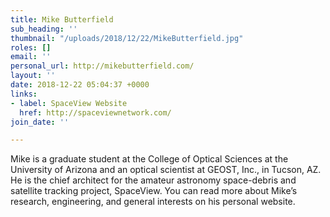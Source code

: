```yaml
---
title: Mike Butterfield
sub_heading: ''
thumbnail: "/uploads/2018/12/22/MikeButterfield.jpg"
roles: []
email: ''
personal_url: http://mikebutterfield.com/
layout: ''
date: 2018-12-22 05:04:37 +0000
links:
- label: SpaceView Website
  href: http://spaceviewnetwork.com/
join_date: ''

---
```

Mike is a graduate student at the College of Optical Sciences at the University of Arizona and an optical scientist at GEOST, Inc., in Tucson, AZ. He is the chief architect for the amateur astronomy space-debris and satellite tracking project, SpaceView. You can read more about Mike’s research, engineering, and general interests on his personal website.